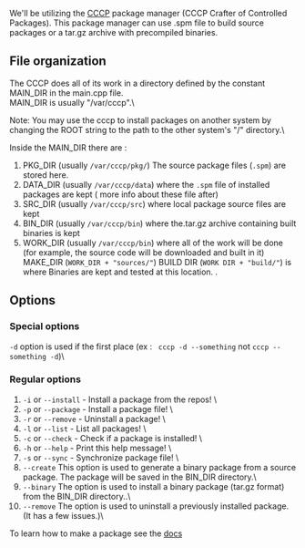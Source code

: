 We'll be utilizing the [CCCP](https://github.com/Soviet-Linux/CCCP) package manager (CCCP Crafter of Controlled Packages).
This package manager can use .spm file to build source packages or a tar.gz archive with precompiled binaries.
## File organization
The CCCP does all of its work in a directory defined by the constant MAIN_DIR in the main.cpp file.\
MAIN_DIR is usually "/var/cccp".\

Note: You may use the cccp to install packages on another system by changing the ROOT string to the path to the other system's "/" directory.\

Inside the MAIN_DIR there are :
  1.  PKG_DIR (usually ```/var/cccp/pkg/```) The source package files (```.spm```) are stored here. 
  2.  DATA_DIR (usually ```/var/cccp/data```) where the ```.spm``` file of installed packages are kept ( more info about these file after) 
  3. SRC_DIR (usually ```/var/cccp/src```) where local package source files are kept
  4. BIN_DIR (usually ```/var/cccp/bin```) where the.tar.gz archive containing built binaries is kept
  5. WORK_DIR (usually ```/var/cccp/bin```) where all of the work will be done (for example, the source code will be downloaded and built in it) MAKE_DIR (```WORK_DIR + "sources/"```) BUILD DIR (```WORK DIR + "build/"```) is where Binaries are kept and tested at this location. .
## Options
  ### Special options 
  ```-d``` option is used if the first place (ex : ``` cccp -d --something``` not ``` cccp --something -d ```)\
  ### Regular options
  1. ```-i``` or ```--install``` - Install a package from the repos!  \
  1. ```-p``` or ```--package``` - Install a package file!  \
  1. ```-r``` or ```--remove``` -  Uninstall a package!  \
  1. ```-l``` or ```--list```   -  List all packages!  \
  1. ```-c``` or ```--check``` -   Check if a package is installed!  \
  1. ```-h``` or ```--help```  -   Print this help message!  \
  1. ```-s``` or ```--sync```  -   Synchronize package file!  \
  1. ```--create``` This option is used to generate a binary package from a source package. The package will be saved in the BIN_DIR directory.\
  1. ```--binary``` The option is used to install a binary package (tar.gz format) from the BIN_DIR directory..\
  1. ```--remove``` The option is used to uninstall a previously installed package. (It has a few issues.)\

To learn how to make a package see the [docs](https://docs.sovietlinux.ml/repo)
